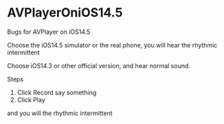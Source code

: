 # AVPlayerOniOS14.5
Bugs for AVPlayer on iOS14.5

Choose the iOS14.5 simulator or the real phone, you will hear the rhythmic intermittent

Choose iOS14.3 or other official version, and hear normal sound.

Steps

1. Click Record say something
2. Click Play

and you will the rhythmic intermittent